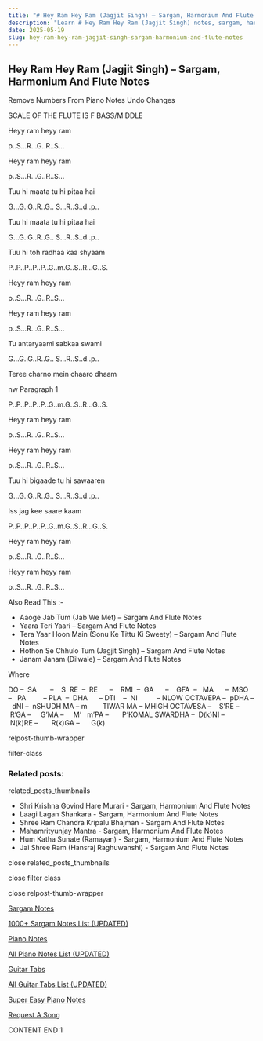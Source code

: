```yaml
---
title: "# Hey Ram Hey Ram (Jagjit Singh) – Sargam, Harmonium And Flute Notes"
description: "Learn # Hey Ram Hey Ram (Jagjit Singh) notes, sargam, harmonium notations and flute notes. Easy step-by-step tutorial for beginners."
date: 2025-05-19
slug: hey-ram-hey-ram-jagjit-singh-sargam-harmonium-and-flute-notes
---
```


## Hey Ram Hey Ram (Jagjit Singh) – Sargam, Harmonium And Flute Notes

Remove Numbers From Piano Notes
Undo Changes

SCALE OF THE FLUTE IS F BASS/MIDDLE

Heyy ram heyy ram

p..S…R…G..R..S…

Heyy ram heyy ram

p..S…R…G..R..S…

Tuu hi maata tu hi pitaa hai

G…G..G..R..G.. S…R..S..d..p..

Tuu hi maata tu hi pitaa hai

G…G..G..R..G.. S…R..S..d..p..

Tuu hi toh radhaa kaa shyaam

P..P..P..P..P..G..m.G..S..R…G..S.

Heyy ram heyy ram

p..S…R…G..R..S…

Heyy ram heyy ram

p..S…R…G..R..S…

Tu antaryaami sabkaa swami

G…G..G..R..G.. S…R..S..d..p..

Teree charno mein chaaro dhaam

nw Paragraph 1

P..P..P..P..P..G..m.G..S..R…G..S.

Heyy ram heyy ram

p..S…R…G..R..S…

Heyy ram heyy ram

p..S…R…G..R..S…

Tuu hi bigaade tu hi sawaaren

G…G..G..R..G.. S…R..S..d..p..

Iss jag kee saare kaam

P..P..P..P..P..G..m.G..S..R…G..S.

Heyy ram heyy ram

p..S…R…G..R..S…

Heyy ram heyy ram

p..S…R…G..R..S…

Also Read This :-

* Aaoge Jab Tum (Jab We Met) – Sargam And Flute Notes
* Yaara Teri Yaari – Sargam And Flute Notes
* Tera Yaar Hoon Main (Sonu Ke Tittu Ki Sweety) – Sargam And Flute Notes
* Hothon Se Chhulo Tum (Jagjit Singh) – Sargam And Flute Notes
* Janam Janam (Dilwale) – Sargam And Flute Notes

Where

DO –  SA       –    S  RE  –  RE      –    RMI  –  GA      –    GFA  –   MA      –  MSO  –   PA         – PLA  –  DHA      – DTI    –  NI          – NLOW OCTAVEPA –  pDHA –  dNI –  nSHUDH MA – m        TIWAR MA – MHIGH OCTAVESA –    S’RE –     R’GA –     G’MA –     M’   m’PA –       P’KOMAL SWARDHA –  D(k)NI –       N(k)RE –       R(k)GA –      G(k)

relpost-thumb-wrapper

filter-class

### Related posts:

related_posts_thumbnails

* Shri Krishna Govind Hare Murari - Sargam, Harmonium And Flute Notes
* Laagi Lagan Shankara - Sargam, Harmonium And Flute Notes
* Shree Ram Chandra Kripalu Bhajman - Sargam And Flute Notes
* Mahamrityunjay Mantra - Sargam, Harmonium And Flute Notes
* Hum Katha Sunate (Ramayan) - Sargam, Harmonium And Flute Notes
* Jai Shree Ram (Hansraj Raghuwanshi) - Sargam And Flute Notes

close related_posts_thumbnails

close filter class

close relpost-thumb-wrapper

[Sargam Notes](https://www.notationsworld.com/sargam-notes.html)

[1000+ Sargam Notes List (UPDATED)](https://www.notationsworld.com/all-songs-list-sargam-notes.html)

[Piano Notes](https://www.notationsworld.com/piano-notes.html)

[All Piano Notes List (UPDATED)](https://www.notationsworld.com/all-songs-list-piano-notes.html)

[Guitar Tabs](https://www.notationsworld.com/guitar-tabs.html)

[All Guitar Tabs List (UPDATED)](https://www.notationsworld.com/all-songs-list-guitar-tabs.html)

[Super Easy Piano Notes](https://studywall.in/)

[Request A Song](https://www.notationsworld.com/request-a-song.html)

CONTENT END 1

